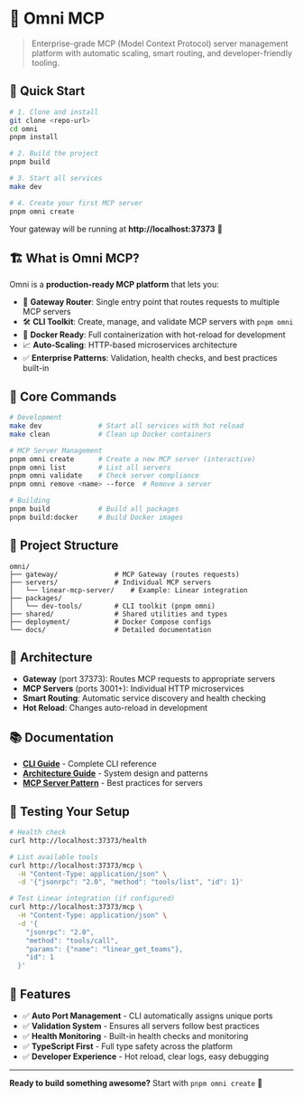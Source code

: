 # 🌟 Omni MCP

> Enterprise-grade MCP (Model Context Protocol) server management platform with automatic scaling, smart routing, and developer-friendly tooling.

## 🚀 Quick Start

```bash
# 1. Clone and install
git clone <repo-url>
cd omni
pnpm install

# 2. Build the project
pnpm build

# 3. Start all services
make dev

# 4. Create your first MCP server
pnpm omni create
```

Your gateway will be running at **http://localhost:37373** 🎉

## 🏗️ What is Omni MCP?

Omni is a **production-ready MCP platform** that lets you:

- 🔄 **Gateway Router**: Single entry point that routes requests to multiple MCP servers
- 🛠️ **CLI Toolkit**: Create, manage, and validate MCP servers with `pnpm omni`
- 🐳 **Docker Ready**: Full containerization with hot-reload for development
- 📈 **Auto-Scaling**: HTTP-based microservices architecture
- ✅ **Enterprise Patterns**: Validation, health checks, and best practices built-in

## 🎯 Core Commands

```bash
# Development
make dev              # Start all services with hot reload
make clean            # Clean up Docker containers

# MCP Server Management
pnpm omni create      # Create a new MCP server (interactive)
pnpm omni list        # List all servers
pnpm omni validate    # Check server compliance
pnpm omni remove <name> --force  # Remove a server

# Building
pnpm build            # Build all packages
pnpm build:docker     # Build Docker images
```

## 📂 Project Structure

```
omni/
├── gateway/              # MCP Gateway (routes requests)
├── servers/              # Individual MCP servers
│   └── linear-mcp-server/    # Example: Linear integration
├── packages/
│   └── dev-tools/        # CLI toolkit (pnpm omni)
├── shared/               # Shared utilities and types
├── deployment/           # Docker Compose configs
└── docs/                 # Detailed documentation
```

## 🔌 Architecture

- **Gateway** (port 37373): Routes MCP requests to appropriate servers
- **MCP Servers** (ports 3001+): Individual HTTP microservices
- **Smart Routing**: Automatic service discovery and health checking
- **Hot Reload**: Changes auto-reload in development

## 📚 Documentation

- **[CLI Guide](docs/CLI_GUIDE.md)** - Complete CLI reference
- **[Architecture Guide](docs/ARCHITECTURE.md)** - System design and patterns
- **[MCP Server Pattern](docs/MCP_SERVER_PATTERN.md)** - Best practices for servers

## 🧪 Testing Your Setup

```bash
# Health check
curl http://localhost:37373/health

# List available tools
curl http://localhost:37373/mcp \
  -H "Content-Type: application/json" \
  -d '{"jsonrpc": "2.0", "method": "tools/list", "id": 1}'

# Test Linear integration (if configured)
curl http://localhost:37373/mcp \
  -H "Content-Type: application/json" \
  -d '{
    "jsonrpc": "2.0",
    "method": "tools/call",
    "params": {"name": "linear_get_teams"},
    "id": 1
  }'
```

## 🎨 Features

- ✅ **Auto Port Management** - CLI automatically assigns unique ports
- ✅ **Validation System** - Ensures all servers follow best practices
- ✅ **Health Monitoring** - Built-in health checks and monitoring
- ✅ **TypeScript First** - Full type safety across the platform
- ✅ **Developer Experience** - Hot reload, clear logs, easy debugging

---

**Ready to build something awesome?** Start with `pnpm omni create` 🚀
